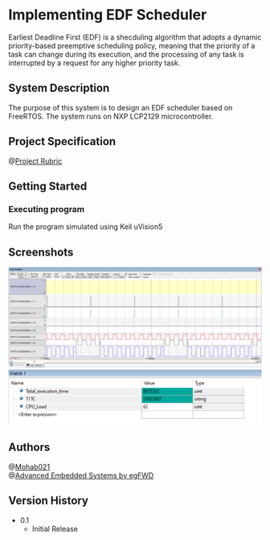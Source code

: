 # Implementing EDF Scheduler
Earliest Deadline First (EDF) is a shecduling algorithm that adopts a dynamic priority-based preemptive scheduling policy, meaning that the priority of a task can change during its execution, and the processing of any task is interrupted by a request for any higher priority task.

## System Description
The purpose of this system is to design an EDF scheduler based on FreeRTOS.
The system runs on NXP LCP2129 microcontroller.

## Project Specification
@[Project Rubric](https://review.udacity.com/#!/rubrics/4879/view)

## Getting Started
### Executing program
Run the program simulated using Keil uVision5

## Screenshots
![Image_01](assets/Untitled4.png?raw=true)
![Image_01](assets/Untitled3.png?raw=true)

## Authors
@[Mohab021](https://github.com/Mohab021)  
@[Advanced Embedded Systems by egFWD](https://egfwd.com/specializtion/advanced-embedded-systems/)

## Version History
- 0.1
  - Initial Release
